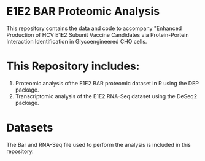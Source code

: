 # E1E2 BAR Proteomic Analysis
This repository contains the data and code to accompany "Enhanced Production of HCV E1E2 Subunit Vaccine Candidates via Protein-Portein Interaction Identification in Glycoengineered CHO cells. 

# This Repository includes:
1) Proteomic analysis ofthe E1E2 BAR proteomic dataset in R using the DEP package.
2) Transcriptomic analysis of the E1E2 RNA-Seq dataset using the DeSeq2 package.

# Datasets
The Bar and RNA-Seq file used to perform the analysis is included in this repository. 


